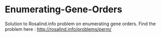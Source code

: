 # Enumerating-Gene-Orders
Solution to Rosalind.info problem on enumerating gene orders. Find the problem here : http://rosalind.info/problems/perm/
